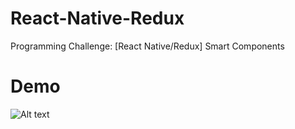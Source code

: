 # React-Native-Redux
Programming Challenge: [React Native/Redux] Smart Components

# Demo

![Alt text](/reactnative-redux-demo.gif?raw=true "Optional Title")

